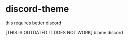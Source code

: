 # discord-theme



this requires better discord



[THIS IS OUTDATED IT DOES NOT WORK] blame discord
